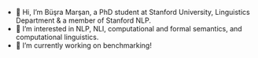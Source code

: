 - 👋 Hi, I’m Büşra Marşan, a PhD student at Stanford University, Linguistics Department & a member of Stanford NLP.
- 👀 I’m interested in NLP, NLI, computational and formal semantics, and computational linguistics.
- 🌱 I’m currently working on benchmarking!

<!---
iambusra/iambusra is a ✨ special ✨ repository because its `README.md` (this file) appears on your GitHub profile.
You can click the Preview link to take a look at your changes.
--->
